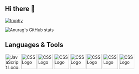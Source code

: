 ## Hi there 👋

  [![trophy](https://github-profile-trophy.vercel.app/?username=JonasScherz01&theme=monokai)](https://github.com/ryo-ma/github-profile-trophy)

  
  ![Anurag's GitHub stats](https://github-readme-stats.vercel.app/api?username=JonasScherz01&show_icons=true&theme=dark)  


<h2 align="left">Languages & Tools</h2>

<div>
  <img src="https://cdn.worldvectorlogo.com/logos/c--4.svg" alt="JavaScript Logo" width="50" height="50"/>
  <img src="https://cdn.worldvectorlogo.com/logos/typescript.svg" alt="CSS Logo" width="50" height="50"/>
  <img src="https://cdn.worldvectorlogo.com/logos/react-2.svg" alt="CSS Logo" width="50" height="50"/>
  <img src="https://cdn.worldvectorlogo.com/logos/primereact-1.svg" alt="CSS Logo" width="50" height="50"/>
  <img src="https://cdn.worldvectorlogo.com/logos/graphql-logo-2.svg" alt="CSS Logo" width="50" height="50"/>
  <img src="https://cdn.worldvectorlogo.com/logos/nodejs-2.svg" alt="CSS Logo" width="50" height="50"/>
  <img src="https://cdn.worldvectorlogo.com/logos/nextjs-2.svg" alt="CSS Logo" width="50" height="50"/>
  <img src="https://cdn.worldvectorlogo.com/logos/kubernets.svg" alt="CSS Logo" width="50" height="50"/>
</div>


<!--
**JonasScherz01/JonasScherz01** is a ✨ _special_ ✨ repository because its `README.md` (this file) appears on your GitHub profile.

Here are some ideas to get you started:

- 🔭 I’m currently working on ...
- 🌱 I’m currently learning ...
- 👯 I’m looking to collaborate on ...
- 🤔 I’m looking for help with ...
- 💬 Ask me about ...
- 📫 How to reach me: ...
- 😄 Pronouns: ...
- ⚡ Fun fact: ...
-->
